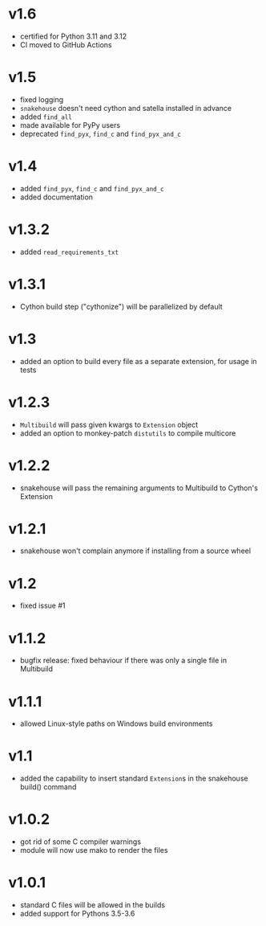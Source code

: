 # v1.6

* certified for Python 3.11 and 3.12
* CI moved to GitHub Actions

# v1.5

* fixed logging
* `snakehouse` doesn't need cython and satella installed in advance
* added `find_all`
* made available for PyPy users
* deprecated `find_pyx`, `find_c` and `find_pyx_and_c`

# v1.4

* added `find_pyx`, `find_c` and `find_pyx_and_c`
* added documentation

# v1.3.2

* added `read_requirements_txt`

# v1.3.1

* Cython build step ("cythonize") will be parallelized by default

# v1.3

* added an option to build every file as a separate extension, for
  usage in tests

# v1.2.3

* `Multibuild` will pass given kwargs to `Extension` object
* added an option to monkey-patch `distutils` to compile multicore

# v1.2.2

* snakehouse will pass the remaining arguments to Multibuild to Cython's Extension

# v1.2.1

* snakehouse won't complain anymore if installing 
  from a source wheel

# v1.2

* fixed issue #1

# v1.1.2

* bugfix release: fixed behaviour if there was only
  a single file in Multibuild

# v1.1.1

* allowed Linux-style paths on Windows build environments

# v1.1

* added the capability to insert standard `Extension`s
  in the snakehouse build() command

# v1.0.2

* got rid of some C compiler warnings
* module will now use mako to render the files

# v1.0.1

* standard C files will be allowed in the builds
* added support for Pythons 3.5-3.6
